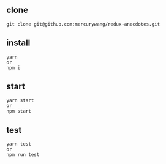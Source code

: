 ## clone

```
git clone git@github.com:mercurywang/redux-anecdotes.git
```

## install

```
yarn
or
npm i
```

## start

```
yarn start
or
npm start
```

## test

```
yarn test
or
npm run test
```
